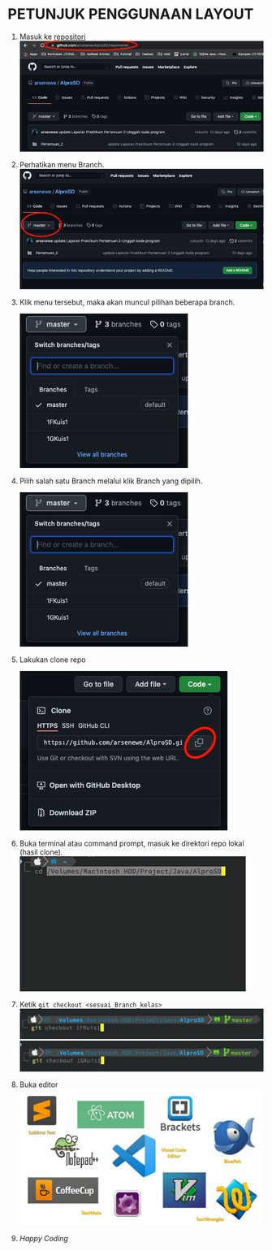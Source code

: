 # PETUNJUK PENGGUNAAN LAYOUT

1. Masuk ke [repositori](https://github.com/arsenewe/AlproSD/tree/master)
   <img src="img/ss1.png">
2. Perhatikan menu Branch.
   <img src="img/ss2.png">
3. Klik menu tersebut, maka akan muncul pilihan beberapa branch.

   <img src="img/ss3.png">

4. Pilih salah satu Branch melalui klik Branch yang dipilih.

   <img src="img/ss3.png">

5. Lakukan clone repo

   <img src="img/ss4.png">

6. Buka terminal atau command prompt, masuk ke direktori repo lokal (hasil clone).
   <img src="img/ss7.png">
7. Ketik `git checkout <sesuai_Branch_kelas>`
   <img src="img/ss8.png">
   <img src="img/ss8-2.png">
8. Buka editor
   <img src="img/ss9.jpeg">
9. _Happy Coding_
